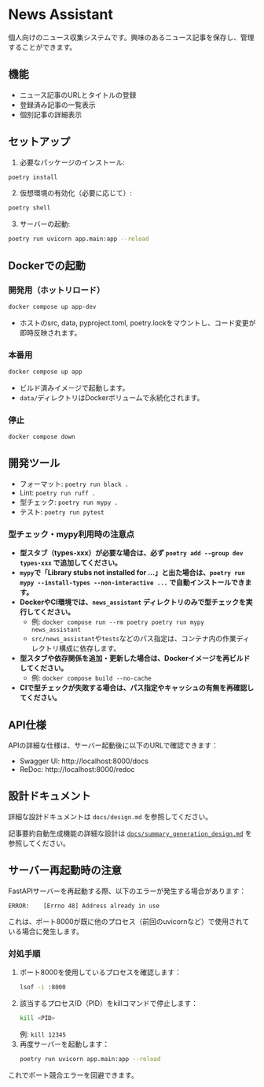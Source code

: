 # News Assistant

個人向けのニュース収集システムです。興味のあるニュース記事を保存し、管理することができます。

## 機能

- ニュース記事のURLとタイトルの登録
- 登録済み記事の一覧表示
- 個別記事の詳細表示

## セットアップ

1. 必要なパッケージのインストール:
```bash
poetry install
```

2. 仮想環境の有効化（必要に応じて）:
```bash
poetry shell
```

3. サーバーの起動:
```bash
poetry run uvicorn app.main:app --reload
```

## Dockerでの起動

### 開発用（ホットリロード）
```bash
docker compose up app-dev
```
- ホストのsrc, data, pyproject.toml, poetry.lockをマウントし、コード変更が即時反映されます。

### 本番用
```bash
docker compose up app
```
- ビルド済みイメージで起動します。
- `data/`ディレクトリはDockerボリュームで永続化されます。

### 停止
```bash
docker compose down
```

## 開発ツール

- フォーマット: `poetry run black .`
- Lint: `poetry run ruff .`
- 型チェック: `poetry run mypy .`
- テスト: `poetry run pytest`

### 型チェック・mypy利用時の注意点

- **型スタブ（types-xxx）が必要な場合は、必ず `poetry add --group dev types-xxx` で追加してください。**
- **`mypy`で「Library stubs not installed for ...」と出た場合は、`poetry run mypy --install-types --non-interactive ...` で自動インストールできます。**
- **DockerやCI環境では、`news_assistant` ディレクトリのみで型チェックを実行してください。**
  - 例: `docker compose run --rm poetry poetry run mypy news_assistant`
  - `src/news_assistant`や`tests`などのパス指定は、コンテナ内の作業ディレクトリ構成に依存します。
- **型スタブや依存関係を追加・更新した場合は、Dockerイメージを再ビルドしてください。**
  - 例: `docker compose build --no-cache`
- **CIで型チェックが失敗する場合は、パス指定やキャッシュの有無を再確認してください。**

## API仕様

APIの詳細な仕様は、サーバー起動後に以下のURLで確認できます：
- Swagger UI: http://localhost:8000/docs
- ReDoc: http://localhost:8000/redoc

## 設計ドキュメント

詳細な設計ドキュメントは `docs/design.md` を参照してください。

記事要約自動生成機能の詳細な設計は [`docs/summary_generation_design.md`](docs/summary_generation_design.md) を参照してください。

## サーバー再起動時の注意

FastAPIサーバーを再起動する際、以下のエラーが発生する場合があります：

```
ERROR:    [Errno 48] Address already in use
```

これは、ポート8000が既に他のプロセス（前回のuvicornなど）で使用されている場合に発生します。

### 対処手順
1. ポート8000を使用しているプロセスを確認します：
   ```bash
   lsof -i :8000
   ```
2. 該当するプロセスID（PID）をkillコマンドで停止します：
   ```bash
   kill <PID>
   ```
   例: `kill 12345`
3. 再度サーバーを起動します：
   ```bash
   poetry run uvicorn app.main:app --reload
   ```

これでポート競合エラーを回避できます。
